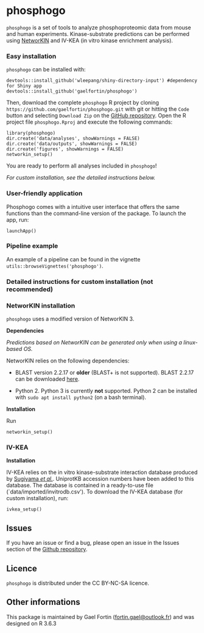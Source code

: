 # __phosphogo__
`phosphogo` is a set of tools to analyze phosphoproteomic data from
mouse and human experiments. Kinase-substrate predictions can
be performed using [NetworKIN](http://kinomexplorer.info) and 
IV-KEA (in vitro kinase enrichment analysis).

### __Easy installation__
`phosphogo` can be installed with:

```
devtools::install_github('wleepang/shiny-directory-input') #dependency for Shiny app
devtools::install_github('gaelfortin/phosphogo')
```

Then, download the complete `phosphogo` R project 
by cloning `https://github.com/gaelfortin/phosphogo.git` with git
or hitting the `Code` button and selecting `Download Zip` on the 
[GitHub repository](https://github.com/gaelfortin/phosphogo). Open the 
R project file `phosphogo.Rproj` and execute the following commands:

```
library(phosphogo)
dir.create('data/analyses', showWarnings = FALSE) 
dir.create('data/outputs', showWarnings = FALSE)
dir.create('figures', showWarnings = FALSE)
networkin_setup()
```

You are ready to perform all analyses included in `phosphogo`!

_For custom installation, see the detailed instructions below._


### User-friendly application
Phosphogo comes with a intuitive user interface that offers the same functions
than the command-line version of the package. To launch the app, run:

```
launchApp()
```


### __Pipeline example__

An example of a pipeline can be found in the vignette 
`utils::browseVignettes('phosphogo')`.



### __Detailed instructions for custom installation (not recommended)__
### NetworKIN installation
`phosphogo` uses a modified version of NetworKIN 3.

__Dependencies__


_Predictions based on NetworKIN can be generated only when using a linux-based
OS._


NetworKIN relies on the following dependencies:

- BLAST version 2.2.17 or __older__ (BLAST+ is not supported). BLAST 2.2.17 can
be downloaded [here](https://ftp.ncbi.nih.gov/blast/executables/legacy.NOTSUPPORTED/2.2.17/).

- Python 2. Python 3 is currently __not__ supported. 
Python 2 can be installed with `sudo apt install python2` (on a bash terminal).


__Installation__

Run
```
networkin_setup()
```



### IV-KEA
__Installation__


IV-KEA relies on the in vitro kinase-substrate interaction database produced
by [Sugiyama _et al._](https://www.nature.com/articles/s41598-019-46385-4).
UniprotKB accession numbers have been added to this database. The database 
is contained in a ready-to-use file (`data/imported/invitrodb.csv').
To download the IV-KEA database (for custom installation), run:
```
ivkea_setup()
```

## Issues
If you have an issue or find a bug, please open an issue
in the Issues section of the [Github repository](https://github.com/gaelfortin/phosphogo/issues).

## Licence
`phosphogo` is distributed under the CC BY-NC-SA licence.

## Other informations
This package is maintained by Gael Fortin (fortin.gael@outlook.fr) and was designed
on R 3.6.3
